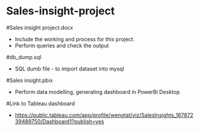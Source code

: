 # Sales-insight-project 

#Sales insight project.docx
* Include the working and process for this project.
* Perform queries and check the output

#db_dump.sql
* SQL dumb file - to import dataset into mysql

#Sales insight.pbix
* Perform data modelling, generating dashboard in PowerBi Desktop 

#Link to Tableau dashboard
* https://public.tableau.com/app/profile/wengtat/viz/SalesInsights_16787239489750/Dashboard1?publish=yes
